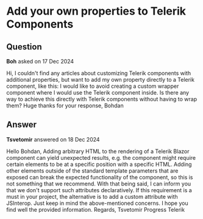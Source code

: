 # Add your own properties to Telerik Components

## Question

**Boh** asked on 17 Dec 2024

Hi, I couldn't find any articles about customizing Telerik components with additional properties, but want to add my own property directly to a Telerik component, like this: <TelerikWindow MyOwnProperty="SomeValue" /> I would like to avoid creating a custom wrapper component where I would use the Telerik component inside. Is there any way to achieve this directly with Telerik components without having to wrap them? Huge thanks for your response, Bohdan

## Answer

**Tsvetomir** answered on 18 Dec 2024

Hello Bohdan, Adding arbitrary HTML to the rendering of a Telerik Blazor component can yield unexpected results, e.g. the component might require certain elements to be at a specific position with a specific HTML. Adding other elements outside of the standard template parameters that are exposed can break the expected functionality of the component, so this is not something that we recommend. With that being said, I can inform you that we don't support such attributes declaratively. If this requirement is a must in your project, the alternative is to add a custom attribute with JSInterop. Just keep in mind the above-mentioned concerns. I hope you find well the provided information. Regards, Tsvetomir Progress Telerik

